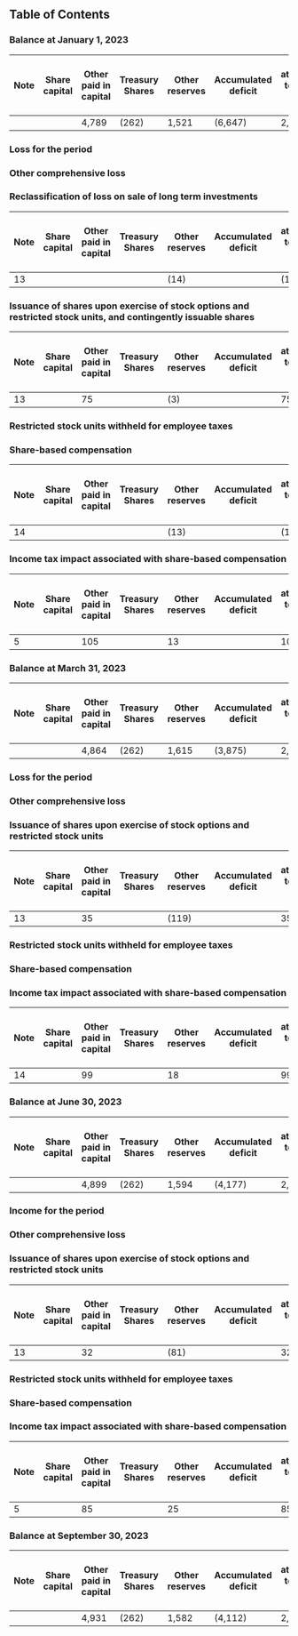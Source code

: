 ## Table of Contents

### Balance at January 1, 2023

| Note | Share capital | Other paid in capital | Treasury Shares | Other reserves | Accumulated deficit | Equity attributable to owners of the parent |
|------|---------------|-----------------------|-----------------|---------------|---------------------|-------------------------------------------|
|      |               | 4,789                 | (262)           | 1,521         | (6,647)             | 2,401                                     |

### Loss for the period

### Other comprehensive loss

### Reclassification of loss on sale of long term investments
| Note | Share capital | Other paid in capital | Treasury Shares | Other reserves | Accumulated deficit | Equity attributable to owners of the parent |
|------|---------------|-----------------------|-----------------|---------------|---------------------|-------------------------------------------|
| 13   |               |                       |                 | (14)          |                     | (14)                                      |

### Issuance of shares upon exercise of stock options and restricted stock units, and contingently issuable shares
| Note | Share capital | Other paid in capital | Treasury Shares | Other reserves | Accumulated deficit | Equity attributable to owners of the parent |
|------|---------------|-----------------------|-----------------|---------------|---------------------|-------------------------------------------|
| 13   |               | 75                    |                 | (3)           |                     | 75                                        |

### Restricted stock units withheld for employee taxes

### Share-based compensation
| Note | Share capital | Other paid in capital | Treasury Shares | Other reserves | Accumulated deficit | Equity attributable to owners of the parent |
|------|---------------|-----------------------|-----------------|---------------|---------------------|-------------------------------------------|
| 14   |               |                       |                 | (13)          |                     | (13)                                      |

### Income tax impact associated with share-based compensation
| Note | Share capital | Other paid in capital | Treasury Shares | Other reserves | Accumulated deficit | Equity attributable to owners of the parent |
|------|---------------|-----------------------|-----------------|---------------|---------------------|-------------------------------------------|
| 5    |               | 105                   |                 | 13            |                     | 105                                       |

### Balance at March 31, 2023

| Note | Share capital | Other paid in capital | Treasury Shares | Other reserves | Accumulated deficit | Equity attributable to owners of the parent |
|------|---------------|-----------------------|-----------------|---------------|---------------------|-------------------------------------------|
|      |               | 4,864                 | (262)           | 1,615         | (3,875)             | 2,342                                     |

### Loss for the period

### Other comprehensive loss

### Issuance of shares upon exercise of stock options and restricted stock units
| Note | Share capital | Other paid in capital | Treasury Shares | Other reserves | Accumulated deficit | Equity attributable to owners of the parent |
|------|---------------|-----------------------|-----------------|---------------|---------------------|-------------------------------------------|
| 13   |               | 35                    |                 | (119)         |                     | 35                                        |

### Restricted stock units withheld for employee taxes

### Share-based compensation

### Income tax impact associated with share-based compensation
| Note | Share capital | Other paid in capital | Treasury Shares | Other reserves | Accumulated deficit | Equity attributable to owners of the parent |
|------|---------------|-----------------------|-----------------|---------------|---------------------|-------------------------------------------|
| 14   |               | 99                    |                 | 18            |                     | 99                                        |

### Balance at June 30, 2023

| Note | Share capital | Other paid in capital | Treasury Shares | Other reserves | Accumulated deficit | Equity attributable to owners of the parent |
|------|---------------|-----------------------|-----------------|---------------|---------------------|-------------------------------------------|
|      |               | 4,899                 | (262)           | 1,594         | (4,177)             | 2,054                                     |

### Income for the period

### Other comprehensive loss

### Issuance of shares upon exercise of stock options and restricted stock units
| Note | Share capital | Other paid in capital | Treasury Shares | Other reserves | Accumulated deficit | Equity attributable to owners of the parent |
|------|---------------|-----------------------|-----------------|---------------|---------------------|-------------------------------------------|
| 13   |               | 32                    |                 | (81)          |                     | 32                                        |

### Restricted stock units withheld for employee taxes

### Share-based compensation

### Income tax impact associated with share-based compensation
| Note | Share capital | Other paid in capital | Treasury Shares | Other reserves | Accumulated deficit | Equity attributable to owners of the parent |
|------|---------------|-----------------------|-----------------|---------------|---------------------|-------------------------------------------|
| 5    |               | 85                    |                 | 25            |                     | 85                                        |

### Balance at September 30, 2023

| Note | Share capital | Other paid in capital | Treasury Shares | Other reserves | Accumulated deficit | Equity attributable to owners of the parent |
|------|---------------|-----------------------|-----------------|---------------|---------------------|-------------------------------------------|
|      |               | 4,931                 | (262)           | 1,582         | (4,112)             | 2,139                                     |